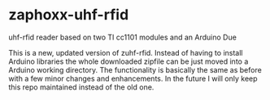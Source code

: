 # zaphoxx-uhf-rfid
uhf-rfid reader based on two TI cc1101 modules and an Arduino Due

This is a new, updated version of zuhf-rfid. Instead of having to install Arduino libraries the whole downloaded zipfile can be just moved into a Arduino working directory. The functionality is basically the same as before with a few minor changes and enhancements. In the future I will only keep this repo maintained instead of the old one.
